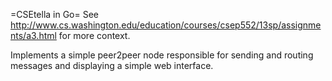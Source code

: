=CSEtella in Go=
See http://www.cs.washington.edu/education/courses/csep552/13sp/assignments/a3.html for more context.

Implements a simple peer2peer node responsible for sending and routing messages and displaying a simple web interface.